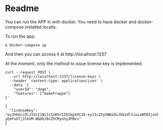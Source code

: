 # Readme

You can run the APP in with docker. You need to have docker and docker-compose installed locally.

To run the app:

```
$ docker-compose up
```

And then you can access it at http://localhost:1337

At the moment, only the method to issue license key is implemented:

```
curl --request POST \
  --url http://localhost:1337/license-keys \
  --header 'content-type: application/json' \
  --data '{
	"userId": "doge",
	"features": ["makeFrappe"]
}'

{
  "licenseKey": "eyJhbGciOiJIUzI1NiIsInR5cCI6IkpXVCJ9.eyJ1c2VySWQiOiJkb2dlIiwiaWF0IjoxNTYwODQ4MTAyfQ.1txpI2oC-yEeFuGTj3l6VM-WGDbJ6CZhCMyohy3PBvs"
}
```
